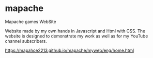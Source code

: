 # mapache
Mapache games WebSite

Website made by my own hands in Javascript and Html with CSS. The website is designed to demonstrate my work as well as for my YouTube channel subscribers.


https://mapahce2213.github.io/mapache/myweb/eng/home.html
